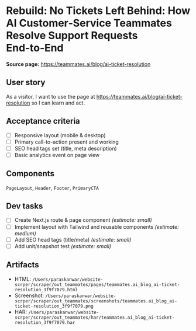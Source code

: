 # Rebuild: No Tickets Left Behind: How AI Customer‑Service Teammates Resolve Support Requests End‑to‑End

**Source page:** https://teammates.ai/blog/ai-ticket-resolution

## User story
As a visitor, I want to use the page at https://teammates.ai/blog/ai-ticket-resolution so I can learn and act.

## Acceptance criteria
- [ ] Responsive layout (mobile & desktop)
- [ ] Primary call-to-action present and working
- [ ] SEO head tags set (title, meta description)
- [ ] Basic analytics event on page view

## Components
`PageLayout`, `Header`, `Footer`, `PrimaryCTA`

## Dev tasks
- [ ] Create Next.js route & page component _(estimate: small)_
- [ ] Implement layout with Tailwind and reusable components _(estimate: medium)_
- [ ] Add SEO head tags (title/meta) _(estimate: small)_
- [ ] Add unit/snapshot test _(estimate: small)_

## Artifacts
- HTML: `/Users/paraskanwar/website-scrper/scraper/out_teammates/pages/teammates.ai_blog_ai-ticket-resolution_3f9f7079.html`
- Screenshot: `/Users/paraskanwar/website-scrper/scraper/out_teammates/screenshots/teammates.ai_blog_ai-ticket-resolution_3f9f7079.png`
- HAR: `/Users/paraskanwar/website-scrper/scraper/out_teammates/har/teammates.ai_blog_ai-ticket-resolution_3f9f7079.har`
